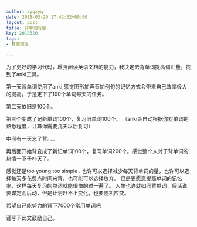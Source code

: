 ```yaml
---
author: zyqzyq
date: 2018-03-20 17:42:32+00:00
layout: post
title: 背单词有感
key: 2018320
tags:
- 有感而发

---
```



为了更好的学习代码，增强阅读英语文档的能力，我决定去背单词提高词汇量，找到了anki工具。

第一天背单词使用了anki,感觉图形加声音加例句的记忆方式会带来自己效率极大的提高，于是定下了100个单词每天的任务。

第二天依旧是100个。

第三个变成了记新单词100个，复习旧单词100个。
（anki会自动根据你对单词的熟悉程度，计算你需要几天以后复习）

中间有一天忘了背。。。

再后面开始背变成了新记单词100个，复习单词200个。感觉整个人对于背单词的热情一下子扑灭了。

感觉还是too young too simple .
也许可以选择减少每天背单词的量，也许可以选择每天多花费点时间来背，也可能可以选择放弃。
但是更愿意提高单词的记忆率，这样每天复习的单词就能很快的过一遍了。
人生也许就如同背单词，俗话说要谋定而后动，但是计划赶不上变化，也要随机应变。

希望自己能努力的背下7000个常用单词吧

谨写下此文鼓励自己。
    